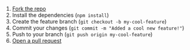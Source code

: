 1. [Fork the repo](https://github.com/LakhindarPal/discord-player-bot/fork)
2. Install the dependencies (`npm install`)
3. Create the feature branch (`git checkout -b my-cool-feature`)
4. Commit your changes (`git commit -m "Added a cool new feature!"`)
5. Push to your branch (`git push origin my-cool-feature`)
6. [Open a pull request](https://github.com/LakhindarPal/discord-player-bot/pulls)
